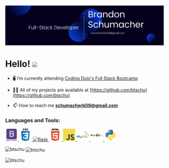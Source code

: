 ![ScreenShot](https://github.com/btschu/btschu/blob/main/Blue%20and%20White%20Architect%20LinkedIn%20Banner.png)

<!-- ### Hi there 👋 -->

<!-- ![](https://img.shields.io/badge/<WORD_ON_LEFT>-<WORD_ON_RIGHT>-informational?style=flat&logo=<LOGO_NAME>&logoColor=white&color=2bbc8a)
![](https://img.shields.io/badge/<WORD_ON_LEFT>-<WORD_ON_RIGHT>-informational?style=flat&logo=data:image/svg%2bxml;base64,<BASE64_DATA>) -->

<!-- <img src="https://raw.githubusercontent.com/<OWNER>/<OWNER>/master/<GIF_NAME>.gif" width="30px">
 -->

# Hello! <img src="https://raw.githubusercontent.com/MartinHeinz/MartinHeinz/master/wave.gif" width="30px">

<!-- <h3 align="center">Full Stack Developer in training</h3> -->

<!-- <p align="left"> <img src="https://komarev.com/ghpvc/?username=btschu&label=Profile%20views&color=0e75b6&style=flat" alt="btschu" /> </p> -->

<!-- <p align="left"> <a href="https://github.com/ryo-ma/github-profile-trophy"><img src="https://github-profile-trophy.vercel.app/?username=btschu" alt="btschu" /></a> </p> -->

- 🖥 I’m currently attending [Coding Dojo's Full Stack Bootcamp](https://www.codingdojo.com)

- 👨‍💻 All of my projects are available at [https://github.com/btschu](https://github.com/btschu)

- 📫 How to reach me **schumacherb09@gmail.com**

<!-- <h3 align="left">Connect with me:</h3>
<p align="left">
<a href="https://linkedin.com/in/brandon-schumacher" target="blank"><img align="center" src="https://raw.githubusercontent.com/rahuldkjain/github-profile-readme-generator/master/src/images/icons/Social/linked-in-alt.svg" alt="brandon-schumacher" height="30" width="40" /></a>
</p> -->

<h3 align="left">Languages and Tools:</h3>
<p align="left"> <a href="https://getbootstrap.com" target="_blank" rel="noreferrer"> <img src="https://raw.githubusercontent.com/devicons/devicon/master/icons/bootstrap/bootstrap-plain-wordmark.svg" alt="bootstrap" width="40" height="40"/> </a> <a href="https://www.w3schools.com/css/" target="_blank" rel="noreferrer"> <img src="https://raw.githubusercontent.com/devicons/devicon/master/icons/css3/css3-original-wordmark.svg" alt="css3" width="40" height="40"/> </a> <a href="https://flask.palletsprojects.com/" target="_blank" rel="noreferrer"> <img src="https://www.vectorlogo.zone/logos/pocoo_flask/pocoo_flask-icon.svg" alt="flask" width="40" height="40"/> </a> <a href="https://www.w3.org/html/" target="_blank" rel="noreferrer"> <img src="https://raw.githubusercontent.com/devicons/devicon/master/icons/html5/html5-original-wordmark.svg" alt="html5" width="40" height="40"/> </a> <a href="https://developer.mozilla.org/en-US/docs/Web/JavaScript" target="_blank" rel="noreferrer"> <img src="https://raw.githubusercontent.com/devicons/devicon/master/icons/javascript/javascript-original.svg" alt="javascript" width="40" height="40"/> </a> <a href="https://www.mysql.com/" target="_blank" rel="noreferrer"> <img src="https://raw.githubusercontent.com/devicons/devicon/master/icons/mysql/mysql-original-wordmark.svg" alt="mysql" width="40" height="40"/> </a> <a href="https://nodejs.org" target="_blank" rel="noreferrer"> <img src="https://raw.githubusercontent.com/devicons/devicon/master/icons/nodejs/nodejs-original-wordmark.svg" alt="nodejs" width="40" height="40"/> </a> <a href="https://www.python.org" target="_blank" rel="noreferrer"> <img src="https://raw.githubusercontent.com/devicons/devicon/master/icons/python/python-original.svg" alt="python" width="40" height="40"/> </a> </p>

<p><img align="left" src="https://github-readme-stats.vercel.app/api/top-langs?username=btschu&show_icons=true&locale=en&layout=compact" alt="btschu" /></p>

<p>&nbsp;<img align="center" src="https://github-readme-stats.vercel.app/api?username=btschu&show_icons=true&locale=en" alt="btschu" /></p>

<p><img align="center" src="https://github-readme-streak-stats.herokuapp.com/?user=btschu&" alt="btschu" /></p>

<!-- ![Brandon's GitHub stats](https://github-readme-stats.vercel.app/api?username=btschu&show_icons=true&theme=radical)
[![Top Langs](https://github-readme-stats.vercel.app/api/top-langs/?username=btschu&layout=compact)](https://github.com/btschu/github-readme-stats)

 -->

<!--
**btschu/btschu** is a ✨ _special_ ✨ repository because its `README.md` (this file) appears on your GitHub profile.

Here are some ideas to get you started:

- 🔭 I’m currently working on ...
- 🌱 I’m currently learning ...
- 👯 I’m looking to collaborate on ...
- 🤔 I’m looking for help with ...
- 💬 Ask me about ...
- 📫 How to reach me: ...
- 😄 Pronouns: ...
- ⚡ Fun fact: ...
-->

